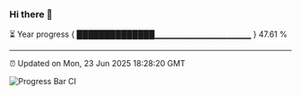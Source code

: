 ### Hi there 👋

⏳ Year progress { ██████████████▁▁▁▁▁▁▁▁▁▁▁▁▁▁▁▁ } 47.61 %

---

⏰ Updated on Mon, 23 Jun 2025 18:28:20 GMT

![Progress Bar CI](https://github.com/liununu/liununu/workflows/Progress%20Bar%20CI/badge.svg)
